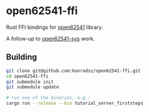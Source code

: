# open62541-ffi
Rust FFI bindings for [open62541](https://github.com/open62541/open62541) library.

A follow-up to [open62541-sys](https://github.com/miehe-dup/open62541-sys) work.

## Building

```bash
git clone git@github.com:konradsz/open62541-ffi.git
cd open62541-ffi
git submodule init
git submodule update

# run one of the binaries, e.g.:
cargo run --release --bin tutorial_server_firststeps
```
